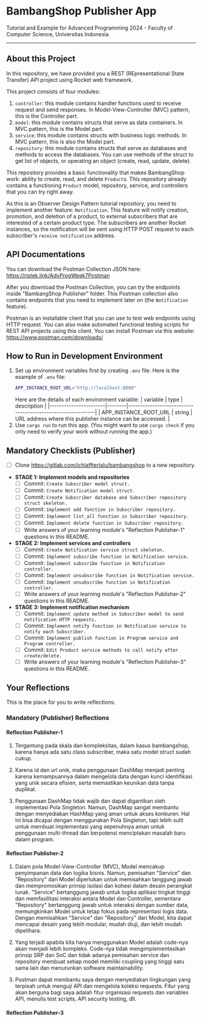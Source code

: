 # BambangShop Publisher App
Tutorial and Example for Advanced Programming 2024 - Faculty of Computer Science, Universitas Indonesia

---

## About this Project
In this repository, we have provided you a REST (REpresentational State Transfer) API project using Rocket web framework.

This project consists of four modules:
1.  `controller`: this module contains handler functions used to receive request and send responses.
    In Model-View-Controller (MVC) pattern, this is the Controller part.
2.  `model`: this module contains structs that serve as data containers.
    In MVC pattern, this is the Model part.
3.  `service`: this module contains structs with business logic methods.
    In MVC pattern, this is also the Model part.
4.  `repository`: this module contains structs that serve as databases and methods to access the databases.
    You can use methods of the struct to get list of objects, or operating an object (create, read, update, delete).

This repository provides a basic functionality that makes BambangShop work: ability to create, read, and delete `Product`s.
This repository already contains a functioning `Product` model, repository, service, and controllers that you can try right away.

As this is an Observer Design Pattern tutorial repository, you need to implement another feature: `Notification`.
This feature will notify creation, promotion, and deletion of a product, to external subscribers that are interested of a certain product type.
The subscribers are another Rocket instances, so the notification will be sent using HTTP POST request to each subscriber's `receive notification` address.

## API Documentations

You can download the Postman Collection JSON here: https://ristek.link/AdvProgWeek7Postman

After you download the Postman Collection, you can try the endpoints inside "BambangShop Publisher" folder.
This Postman collection also contains endpoints that you need to implement later on (the `Notification` feature).

Postman is an installable client that you can use to test web endpoints using HTTP request.
You can also make automated functional testing scripts for REST API projects using this client.
You can install Postman via this website: https://www.postman.com/downloads/

## How to Run in Development Environment
1.  Set up environment variables first by creating `.env` file.
    Here is the example of `.env` file:
    ```bash
    APP_INSTANCE_ROOT_URL="http://localhost:8000"
    ```
    Here are the details of each environment variable:
    | variable              | type   | description                                                |
    |-----------------------|--------|------------------------------------------------------------|
    | APP_INSTANCE_ROOT_URL | string | URL address where this publisher instance can be accessed. |
2.  Use `cargo run` to run this app.
    (You might want to use `cargo check` if you only need to verify your work without running the app.)

## Mandatory Checklists (Publisher)
-   [ ] Clone https://gitlab.com/ichlaffterlalu/bambangshop to a new repository.
-   **STAGE 1: Implement models and repositories**
    -   [ ] Commit: `Create Subscriber model struct.`
    -   [ ] Commit: `Create Notification model struct.`
    -   [ ] Commit: `Create Subscriber database and Subscriber repository struct skeleton.`
    -   [ ] Commit: `Implement add function in Subscriber repository.`
    -   [ ] Commit: `Implement list_all function in Subscriber repository.`
    -   [ ] Commit: `Implement delete function in Subscriber repository.`
    -   [ ] Write answers of your learning module's "Reflection Publisher-1" questions in this README.
-   **STAGE 2: Implement services and controllers**
    -   [ ] Commit: `Create Notification service struct skeleton.`
    -   [ ] Commit: `Implement subscribe function in Notification service.`
    -   [ ] Commit: `Implement subscribe function in Notification controller.`
    -   [ ] Commit: `Implement unsubscribe function in Notification service.`
    -   [ ] Commit: `Implement unsubscribe function in Notification controller.`
    -   [ ] Write answers of your learning module's "Reflection Publisher-2" questions in this README.
-   **STAGE 3: Implement notification mechanism**
    -   [ ] Commit: `Implement update method in Subscriber model to send notification HTTP requests.`
    -   [ ] Commit: `Implement notify function in Notification service to notify each Subscriber.`
    -   [ ] Commit: `Implement publish function in Program service and Program controller.`
    -   [ ] Commit: `Edit Product service methods to call notify after create/delete.`
    -   [ ] Write answers of your learning module's "Reflection Publisher-3" questions in this README.

## Your Reflections
This is the place for you to write reflections:

### Mandatory (Publisher) Reflections

#### Reflection Publisher-1
1. Tergantung pada skala dan kompleksitas, dalam kasus bambangshop, karena hanya ada satu class subscriber, maka satu model struct sudah cukup. 

2. Karena id dan url unik, maka penggunaan DashMap menjadi penting karena kemampuannya dalam mengelola data dengan kunci identifikasi yang unik secara efisien, serta memastikan keunikan data tanpa duplikat. 

3. Penggunaan DashMap tidak wajib dan dapat digantikan oleh implementasi Pola Singleton. Namun, DashMap sangat membantu dengan menyediakan HashMap yang aman untuk akses konkuren. Hal ini bisa dicapai dengan menggunakan Pola Singleton, tapi lebih sulit untuk membuat implementasi yang sepenuhnya aman untuk penggunaan multi-thread dan berpotensi menciptakan masalah baru dalam program.
#### Reflection Publisher-2
1. Dalam pola Model-View-Controller (MVC), Model mencakup penyimpanan data dan logika bisnis. Namun, pemisahan "Service" dan "Repository" dari Model diperlukan untuk memisahkan tanggung jawab dan mempromosikan prinsip isolasi dan kohesi dalam desain perangkat lunak. "Service" bertanggung jawab untuk logika aplikasi tingkat tinggi dan memfasilitasi interaksi antara Model dan Controller, sementara "Repository" bertanggung jawab untuk interaksi dengan sumber data, memungkinkan Model untuk tetap fokus pada representasi logis data. Dengan memisahkan "Service" dan "Repository" dari Model, kita dapat mencapai desain yang lebih modular, mudah diuji, dan lebih mudah dipelihara.

2. Yang terjadi apabila kita hanya menggunakan Model adalah code-nya akan menjadi lebih kompleks. Code-nya tidak mengimplementasikan prinsip SRP dan SoC dan tidak adanya pemisahan service dan repository membuat setiap model memiliki coupling yang tinggi satu sama lain dan menurunkan software maintainability.

3. Postman dapat membantu saya dengan menyediakan lingkungan yang terpisah untuk menguji API dan mengelola koleksi requests. Fitur yang akan berguna bagi saya adalah fitur organisasi requests dan variables API, menulis test scripts, API security testing, dll. 
#### Reflection Publisher-3
